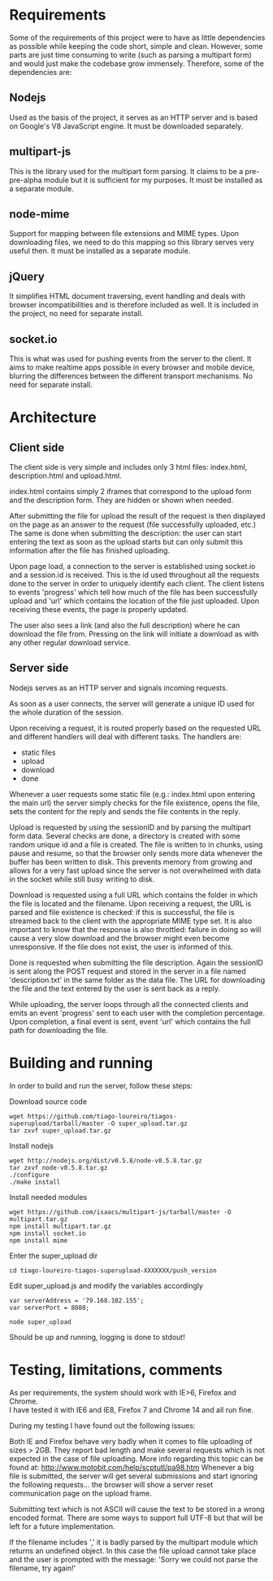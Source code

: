 Requirements
============

Some of the requirements of this project were to have as little 
dependencies as possible while keeping the code short, simple and clean.
However, some parts are just time consuming to write (such as parsing a multipart
form) and would just make the codebase grow immensely. Therefore, some
of the dependencies are:

Nodejs
------
Used as the basis of the project, it serves as an HTTP server and is based 
on Google's V8 JavaScript engine. It must be downloaded separately.

multipart-js
------------
This is the library used for the multipart form parsing. It claims to be
a pre-pre-alpha module but it is sufficient for my purposes.
It must be installed as a separate module.

node-mime
---------
Support for mapping between file extensions and MIME types. Upon downloading
files, we need to do this mapping so this library serves very useful then.
It must be installed as a separate module.

jQuery
------
It simplifies HTML document traversing, event handling and deals with browser
incompatibilities and is therefore included as well. 
It is included in the project, no need for separate install.

socket.io
---------
This is what was used for pushing events from the server to the client. It aims
to make realtime apps possible in every browser and mobile device, blurring the
differences between the different transport mechanisms.
No need for separate install.


Architecture
============

Client side
-----------
The client side is very simple and includes only 3 html files: index.html,
description.html and upload.html.

index.html contains simply 2 iframes that correspond to the upload form
and the description form. They are hidden or shown when needed.

After submitting the file for upload the result of the request is then
displayed on the page as an answer to the request (file successfully
uploaded, etc.)
The same is done when submitting the description: the user can start
entering the text as soon as the upload starts but can only submit
this information after the file has finished uploading.

Upon page load, a connection to the server is established using socket.io
and a session.id is received. This is the id used throughout all the requests
done to the server in order to uniquely identify each client.
The client listens to events 'progress' which tell how much of the file
has been successfully upload and 'url' which contains the location of
the file just uploaded.
Upon receiving these events, the page is properly updated.

The user also sees a link (and also the full description) where he can 
download the file from. Pressing on the link will initiate a download
as with any other regular download service.

Server side
-----------

Nodejs serves as an HTTP server and signals incoming requests.

As soon as a user connects, the server will generate a unique ID used
for the whole duration of the session.

Upon receiving a request, it is routed properly based on the requested URL
and different handlers will deal with different tasks. The handlers are:

 * static files
 * upload
 * download
 * done

Whenever a user requests some static file (e.g.: index.html upon entering
the main url) the server simply checks for the file existence, opens the
file, sets the content for the reply and sends the file contents in the reply.

Upload is requested by using the sessionID and by parsing the multipart form
data. Several checks are done, a directory is created with some random unique
id and a file is created. The file is written to in chunks, using pause and
resume, so that the browser only sends more data whenever the buffer has been
written to disk. This prevents memory from growing and allows for a very fast
upload since the server is not overwhelmed with data in the socket while
still busy writing to disk.

Download is requested using a full URL which contains the folder in which
the file is located and the filename. Upon receiving a request, the URL is
parsed and file existence is checked: if this is successful, the file is
streamed back to the client with the appropriate MIME type set. It is also
important to know that the response is also throttled: failure in doing so
will cause a very slow download and the browser might even become unresponsive.
If the file does not exist, the user is informed of this.

Done is requested when submitting the file description. Again the sessionID
is sent along the POST request and stored in the server in a file named
'description.txt' in the same folder as the data file.
The URL for downloading the file and the text entered by the user is sent
back as a reply.

While uploading, the server loops through all the connected clients and 
emits an event 'progress' sent to each user with the completion percentage.
Upon completion, a final event is sent, event 'url' which contains the full
path for downloading the file.


Building and running
====================

In order to build and run the server, follow these steps:

Download source code

	wget https://github.com/tiago-loureiro/tiagos-superupload/tarball/master -O super_upload.tar.gz
	tar zxvf super_upload.tar.gz

Install nodejs

	wget http://nodejs.org/dist/v0.5.8/node-v0.5.8.tar.gz
	tar zxvf node-v0.5.8.tar.gz
	./configure
	./make install

Install needed modules

	wget https://github.com/isaacs/multipart-js/tarball/master -O multipart.tar.gz
	npm install multipart.tar.gz
	npm install socket.io
	npm install mime

Enter the super_upload dir

	cd tiago-loureiro-tiagos-superupload-XXXXXXX/push_version

Edit super_upload.js and modify the variables accordingly

	var serverAddress = '79.168.102.155';
	var serverPort = 8080;

	node super_upload

Should be up and running, logging is done to stdout!


Testing, limitations, comments
==============================
As per requirements, the system should work with IE>6, Firefox and Chrome.  
I have tested it with IE6 and IE8, Firefox 7 and Chrome 14 and all run fine.

During my testing I have found out the following issues:

Both IE and Firefox behave very badly when it comes to file uploading of 
sizes > 2GB. They report bad length and make several requests which
is not expected in the case of file uploading. More info regarding this
topic can be found at:
http://www.motobit.com/help/scptutl/pa98.htm
Whenever a big file is submitted, the server will get several submissions
and start ignoring the following requests... the browser will show a server
reset communication page on the upload frame.

Submitting text which is not ASCII will cause the text to be stored in a
wrong encoded format. There are some ways to support full UTF-8 but that
will be left for a future implementation.

If the filename includes ',' it is badly parsed by the multipart module
which returns an undefined object. In this case the file upload cannot
take place and the user is prompted with the message: 'Sorry we could 
not parse the filename, try again!'
